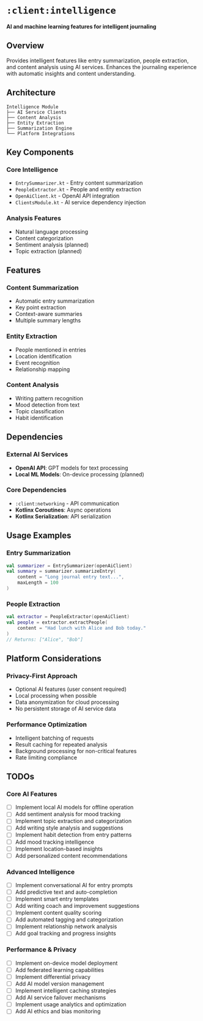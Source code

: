 # `:client:intelligence`

**AI and machine learning features for intelligent journaling**

## Overview

Provides intelligent features like entry summarization, people extraction, and content analysis using AI services. Enhances the journaling experience with automatic insights and content understanding.

## Architecture

```
Intelligence Module
├── AI Service Clients
├── Content Analysis
├── Entity Extraction
├── Summarization Engine
└── Platform Integrations
```

## Key Components

### Core Intelligence
- `EntrySummarizer.kt` - Entry content summarization
- `PeopleExtractor.kt` - People and entity extraction
- `OpenAiClient.kt` - OpenAI API integration
- `ClientsModule.kt` - AI service dependency injection

### Analysis Features
- Natural language processing
- Content categorization
- Sentiment analysis (planned)
- Topic extraction (planned)

## Features

### Content Summarization
- Automatic entry summarization
- Key point extraction
- Context-aware summaries
- Multiple summary lengths

### Entity Extraction
- People mentioned in entries
- Location identification
- Event recognition
- Relationship mapping

### Content Analysis
- Writing pattern recognition
- Mood detection from text
- Topic classification
- Habit identification

## Dependencies

### External AI Services
- **OpenAI API**: GPT models for text processing
- **Local ML Models**: On-device processing (planned)

### Core Dependencies
- `:client:networking` - API communication
- **Kotlinx Coroutines**: Async operations
- **Kotlinx Serialization**: API serialization

## Usage Examples

### Entry Summarization
```kotlin
val summarizer = EntrySummarizer(openAiClient)
val summary = summarizer.summarizeEntry(
    content = "Long journal entry text...",
    maxLength = 100
)
```

### People Extraction
```kotlin
val extractor = PeopleExtractor(openAiClient)
val people = extractor.extractPeople(
    content = "Had lunch with Alice and Bob today."
)
// Returns: ["Alice", "Bob"]
```

## Platform Considerations

### Privacy-First Approach
- Optional AI features (user consent required)
- Local processing when possible
- Data anonymization for cloud processing
- No persistent storage of AI service data

### Performance Optimization
- Intelligent batching of requests
- Result caching for repeated analysis
- Background processing for non-critical features
- Rate limiting compliance

## TODOs

### Core AI Features
- [ ] Implement local AI models for offline operation
- [ ] Add sentiment analysis for mood tracking
- [ ] Implement topic extraction and categorization
- [ ] Add writing style analysis and suggestions
- [ ] Implement habit detection from entry patterns
- [ ] Add mood tracking intelligence
- [ ] Implement location-based insights
- [ ] Add personalized content recommendations

### Advanced Intelligence
- [ ] Implement conversational AI for entry prompts
- [ ] Add predictive text and auto-completion
- [ ] Implement smart entry templates
- [ ] Add writing coach and improvement suggestions
- [ ] Implement content quality scoring
- [ ] Add automated tagging and categorization
- [ ] Implement relationship network analysis
- [ ] Add goal tracking and progress insights

### Performance & Privacy
- [ ] Implement on-device model deployment
- [ ] Add federated learning capabilities
- [ ] Implement differential privacy
- [ ] Add AI model version management
- [ ] Implement intelligent caching strategies
- [ ] Add AI service failover mechanisms
- [ ] Implement usage analytics and optimization
- [ ] Add AI ethics and bias monitoring